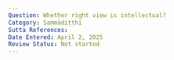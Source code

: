 ```yaml
---
Question: Whether right view is intellectual?
Category: Sammādiṭṭhi
Sutta References:
Date Entered: April 2, 2025
Review Status: Not started
---
```

